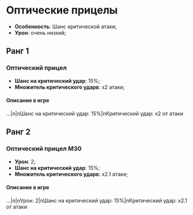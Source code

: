 # Оптические прицелы

* **Особенность**: Шанс критической атаки;
* **Урон**: очень низкий;

## Ранг 1

### Оптический прицел

* **Шанс на критический удар**: 15%;
* **Множитель критического ударв**: х2 атаки;

#### Описание в игре
...|n|nШанс на критический удар: 15%|nКритический удар: х2 от атаки

## Ранг 2

### Оптический прицел M30

* **Урон**: 2;
* **Шанс на критический удар**: 15%;
* **Множитель критического ударв**: х2.1 атаки;

#### Описание в игре
...|n|nУрон: 2|nШанс на критический удар: 15%|nКритический удар: х2.1 от атаки